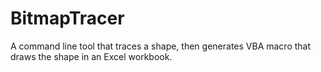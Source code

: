 # BitmapTracer
A command line tool that traces a shape, then generates VBA macro that draws the shape in an Excel workbook.
